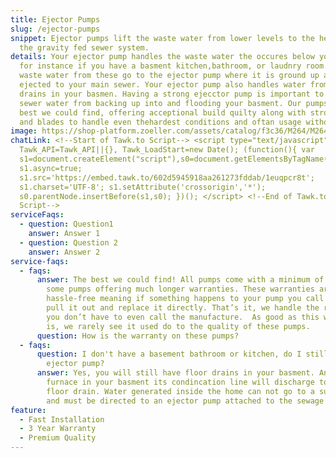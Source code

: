 ```yaml
---
title: Ejector Pumps
slug: /ejector-pumps
snippet: Ejector pumps lift the waste water from lower levels to the height of
  the gravity fed sewer system.
details: Your ejector pump handles the waste water the occures below your sewer,
  for instance if you have a basment kitchen,bathroom, or laudnry room. The
  waste water from these go to the ejector pump where it is ground up and
  ejected to your main sewer. Your ejector pump also handles water from floor
  drains in your basmen. Having a strong ejecctor pump is important to prevent
  sewer water from backing up into and flooding your basment. Our pumps are the
  best we could find, offering acceptional build quilty along with strong motors
  and blades to handle even thehardest conditions and oftan usage without worry.
image: https://shop-platform.zoeller.com/assets/catalog/f3c36/M264/M264_thumbnail.png
chatLink: <!--Start of Tawk.to Script--> <script type="text/javascript"> var
  Tawk_API=Tawk_API||{}, Tawk_LoadStart=new Date(); (function(){ var
  s1=document.createElement("script"),s0=document.getElementsByTagName("script")[0];
  s1.async=true;
  s1.src='https://embed.tawk.to/602d5945918aa261273fddab/1euqpcr8t';
  s1.charset='UTF-8'; s1.setAttribute('crossorigin','*');
  s0.parentNode.insertBefore(s1,s0); })(); </script> <!--End of Tawk.to
  Script-->
serviceFaqs:
  - question: Question1
    answer: Answer 1
  - question: Question 2
    answer: Answer 2
service-faqs:
  - faqs:
      answer: The best we could find! All pumps come with a minimum of 3 years, with
        some pumps offering much longer warranties. These warranties are truly
        hassle-free meaning if something happens to your pump you call us, we
        pull it out and replace it directly. That’s it, we handle the rest, so
        you don’t have to even call the manufacture.  As good as this warranty
        is, we rarely see it used do to the quality of these pumps.
      question: How is the warranty on these pumps?
  - faqs:
      question: I don't have a basement bathroom or kitchen, do I still have an
        ejector pump?
      answer: Yes, you will still have floor drains in your basment. And if you have a
        furnace in your basment its condincation line will discharge to the
        floor drain. Water generated inside the home can not go to a sump pump
        and must be directed to an ejector pump attached to the sewage system.
feature:
  - Fast Installation
  - 3 Year Warranty
  - Premium Quality
---
```

